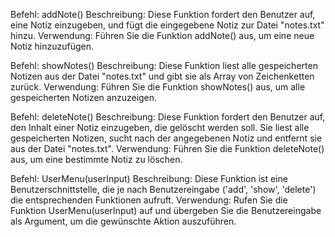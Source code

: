 Befehl: addNote()
Beschreibung: Diese Funktion fordert den Benutzer auf, eine Notiz einzugeben, und fügt die eingegebene Notiz zur Datei "notes.txt" hinzu.
Verwendung: Führen Sie die Funktion addNote() aus, um eine neue Notiz hinzuzufügen.

Befehl: showNotes()
Beschreibung: Diese Funktion liest alle gespeicherten Notizen aus der Datei "notes.txt" und gibt sie als Array von Zeichenketten zurück.
Verwendung: Führen Sie die Funktion showNotes() aus, um alle gespeicherten Notizen anzuzeigen.

Befehl: deleteNote()
Beschreibung: Diese Funktion fordert den Benutzer auf, den Inhalt einer Notiz einzugeben, die gelöscht werden soll. Sie liest alle gespeicherten Notizen, sucht nach der angegebenen Notiz und entfernt sie aus der Datei "notes.txt".
Verwendung: Führen Sie die Funktion deleteNote() aus, um eine bestimmte Notiz zu löschen.

Befehl: UserMenu(userInput)
Beschreibung: Diese Funktion ist eine Benutzerschnittstelle, die je nach Benutzereingabe ('add', 'show', 'delete') die entsprechenden Funktionen aufruft.
Verwendung: Rufen Sie die Funktion UserMenu(userInput) auf und übergeben Sie die Benutzereingabe als Argument, um die gewünschte Aktion auszuführen.